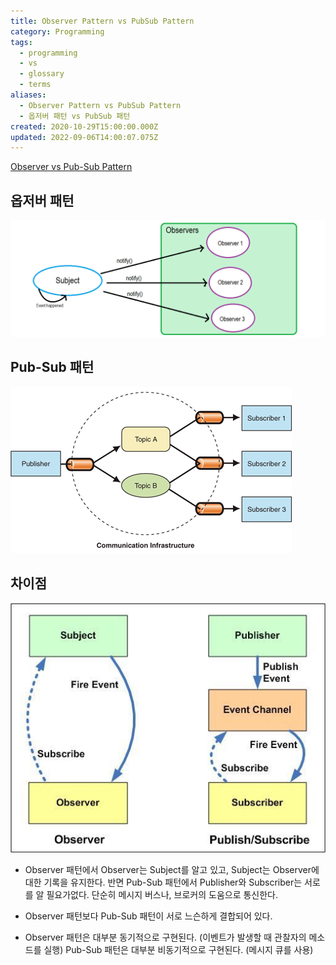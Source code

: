 ```yaml
---
title: Observer Pattern vs PubSub Pattern
category: Programming
tags:
  - programming
  - vs
  - glossary
  - terms
aliases:
  - Observer Pattern vs PubSub Pattern
  - 옵저버 패턴 vs PubSub 패턴
created: 2020-10-29T15:00:00.000Z
updated: 2022-09-06T14:00:07.075Z
---
```


<Metadata />

[Observer vs Pub-Sub Pattern](https://medium.com/better-programming/observer-vs-pub-sub-pattern-50d3b27f838c)

## 옵저버 패턴

![observer-pattern-vs-pub-sub-pattern-image-0](./images/observer-pattern-vs-pub-sub-pattern-image-0.png)

## Pub-Sub 패턴

![observer-pattern-vs-pub-sub-pattern-image-1](./images/observer-pattern-vs-pub-sub-pattern-image-1.png)

## 차이점

![observer-pattern-vs-pub-sub-pattern-image-2](./images/observer-pattern-vs-pub-sub-pattern-image-2.png)

- Observer 패턴에서 Observer는 Subject를 알고 있고, Subject는 Observer에 대한 기록을 유지한다. 반면 Pub-Sub 패턴에서 Publisher와 Subscriber는 서로를 알 필요가없다. 단순히 메시지 버스나, 브로커의 도움으로 통신한다.

- Observer 패턴보다 Pub-Sub 패턴이 서로 느슨하게 결합되어 있다.

- Observer 패턴은 대부분 동기적으로 구현된다. (이벤트가 발생할 때 관찰자의 메소드를 실행) Pub-Sub 패턴은 대부분 비동기적으로 구현된다. (메시지 큐를 사용)
